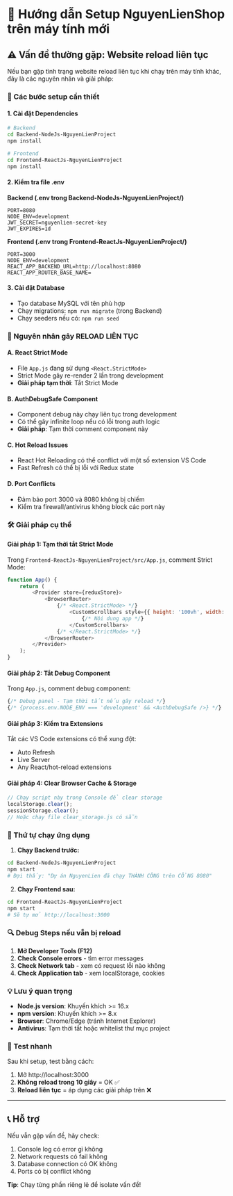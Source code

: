 # 🚀 Hướng dẫn Setup NguyenLienShop trên máy tính mới

## ⚠️ Vấn đề thường gặp: Website reload liên tục

Nếu bạn gặp tình trạng website reload liên tục khi chạy trên máy tính khác, đây là các nguyên nhân và giải pháp:

### 🔧 Các bước setup cần thiết

#### 1. Cài đặt Dependencies
```bash
# Backend
cd Backend-NodeJs-NguyenLienProject
npm install

# Frontend
cd Frontend-ReactJs-NguyenLienProject
npm install
```

#### 2. Kiểm tra file .env
**Backend (.env trong Backend-NodeJs-NguyenLienProject/)**
```env
PORT=8080
NODE_ENV=development
JWT_SECRET=nguyenlien-secret-key
JWT_EXPIRES=1d
```

**Frontend (.env trong Frontend-ReactJs-NguyenLienProject/)**
```env
PORT=3000
NODE_ENV=development
REACT_APP_BACKEND_URL=http://localhost:8080
REACT_APP_ROUTER_BASE_NAME=
```

#### 3. Cài đặt Database
- Tạo database MySQL với tên phù hợp
- Chạy migrations: `npm run migrate` (trong Backend)
- Chạy seeders nếu có: `npm run seed`

### 🚨 Nguyên nhân gây RELOAD LIÊN TỤC

#### A. React Strict Mode
- File `App.js` đang sử dụng `<React.StrictMode>`
- Strict Mode gây re-render 2 lần trong development
- **Giải pháp tạm thời**: Tắt Strict Mode

#### B. AuthDebugSafe Component
- Component debug này chạy liên tục trong development
- Có thể gây infinite loop nếu có lỗi trong auth logic
- **Giải pháp**: Tạm thời comment component này

#### C. Hot Reload Issues
- React Hot Reloading có thể conflict với một số extension VS Code
- Fast Refresh có thể bị lỗi với Redux state

#### D. Port Conflicts
- Đảm bảo port 3000 và 8080 không bị chiếm
- Kiểm tra firewall/antivirus không block các port này

### 🛠️ Giải pháp cụ thể

#### Giải pháp 1: Tạm thời tắt Strict Mode
Trong `Frontend-ReactJs-NguyenLienProject/src/App.js`, comment Strict Mode:
```javascript
function App() {
    return (
        <Provider store={reduxStore}>
            <BrowserRouter>
                {/* <React.StrictMode> */}
                    <CustomScrollbars style={{ height: '100vh', width: '100%' }}>
                        {/* Nội dung app */}
                    </CustomScrollbars>
                {/* </React.StrictMode> */}
            </BrowserRouter>
        </Provider>
    );
}
```

#### Giải pháp 2: Tắt Debug Component
Trong `App.js`, comment debug component:
```javascript
{/* Debug panel - Tạm thời tắt nếu gây reload */}
{/* {process.env.NODE_ENV === 'development' && <AuthDebugSafe />} */}
```

#### Giải pháp 3: Kiểm tra Extensions
Tắt các VS Code extensions có thể xung đột:
- Auto Refresh
- Live Server
- Any React/hot-reload extensions

#### Giải pháp 4: Clear Browser Cache & Storage
```javascript
// Chạy script này trong Console để clear storage
localStorage.clear();
sessionStorage.clear();
// Hoặc chạy file clear_storage.js có sẵn
```

### 📝 Thứ tự chạy ứng dụng

1. **Chạy Backend trước:**
```bash
cd Backend-NodeJs-NguyenLienProject
npm start
# Đợi thấy: "Dự án NguyenLien đã chạy THÀNH CÔNG trên CỔNG 8080"
```

2. **Chạy Frontend sau:**
```bash
cd Frontend-ReactJs-NguyenLienProject  
npm start
# Sẽ tự mở http://localhost:3000
```

### 🔍 Debug Steps nếu vẫn bị reload

1. **Mở Developer Tools (F12)**
2. **Check Console errors** - tìm error messages
3. **Check Network tab** - xem có request lỗi nào không
4. **Check Application tab** - xem localStorage, cookies

### 💡 Lưu ý quan trọng

- **Node.js version**: Khuyến khích >= 16.x
- **npm version**: Khuyến khích >= 8.x  
- **Browser**: Chrome/Edge (tránh Internet Explorer)
- **Antivirus**: Tạm thời tắt hoặc whitelist thư mục project

### 🎯 Test nhanh

Sau khi setup, test bằng cách:
1. Mở http://localhost:3000
2. **Không reload trong 10 giây** = OK ✅
3. **Reload liên tục** = áp dụng các giải pháp trên ❌

---

## 📞 Hỗ trợ

Nếu vẫn gặp vấn đề, hãy check:
1. Console log có error gì không
2. Network requests có fail không  
3. Database connection có OK không
4. Ports có bị conflict không

**Tip**: Chạy từng phần riêng lẻ để isolate vấn đề!